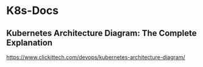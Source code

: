 # K8s-Docs

## Kubernetes Architecture Diagram: The Complete Explanation
https://www.clickittech.com/devops/kubernetes-architecture-diagram/
